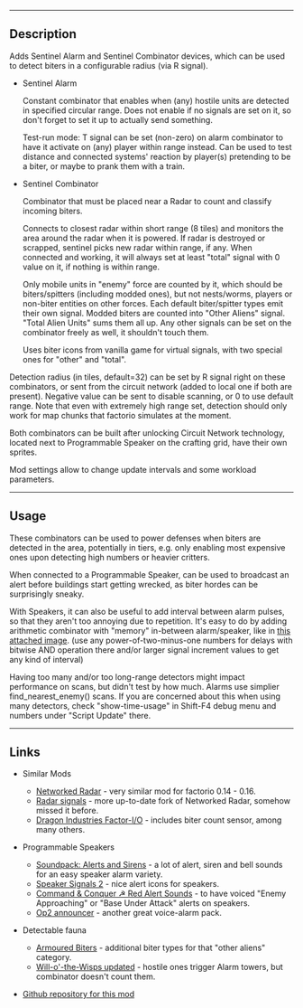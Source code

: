 --------------------

## Description

Adds Sentinel Alarm and Sentinel Combinator devices, which can be used to detect biters in a configurable radius (via R signal).

- Sentinel Alarm

    Constant combinator that enables when (any) hostile units are detected in specified circular range.
    Does not enable if no signals are set on it, so don't forget to set it up to actually send something.

    Test-run mode: T signal can be set (non-zero) on alarm combinator to have it activate on (any) player within range instead.
    Can be used to test distance and connected systems' reaction by player(s) pretending to be a biter, or maybe to prank them with a train.

- Sentinel Combinator

    Combinator that must be placed near a Radar to count and classify incoming biters.

    Connects to closest radar within short range (8 tiles) and monitors the area around the radar when it is powered.
    If radar is destroyed or scrapped, sentinel picks new radar within range, if any.
    When connected and working, it will always set at least "total" signal with 0 value on it, if nothing is within range.

    Only mobile units in "enemy" force are counted by it, which should be biters/spitters (including modded ones), but not nests/worms, players or non-biter entities on other forces.
    Each default biter/spitter types emit their own signal. Modded biters are counted into "Other Aliens" signal. "Total Alien Units" sums them all up.
    Any other signals can be set on the combinator freely as well, it shouldn't touch them.

    Uses biter icons from vanilla game for virtual signals, with two special ones for "other" and "total".

Detection radius (in tiles, default=32) can be set by R signal right on these combinators, or sent from the circuit network (added to local one if both are present).
Negative value can be sent to disable scanning, or 0 to use default range.
Note that even with extremely high range set, detection should only work for map chunks that factorio simulates at the moment.

Both combinators can be built after unlocking Circuit Network technology, located next to Programmable Speaker on the crafting grid, have their own sprites.

Mod settings allow to change update intervals and some workload parameters.


--------------------

## Usage

These combinators can be used to power defenses when biters are detected in the area, potentially in tiers, e.g. only enabling most expensive ones upon detecting high numbers or heavier critters.

When connected to a Programmable Speaker, can be used to broadcast an alert before buildings start getting wrecked, as biter hordes can be surprisingly sneaky.

With Speakers, it can also be useful to add interval between alarm pulses, so that they aren't too annoying due to repetition.
It's easy to do by adding arithmetic combinator with "memory" in-between alarm/speaker, like in [this attached image](https://mods-data.factorio.com/assets/cde0b568fcc6907bf7da9172bfea58b2258fe3ca.png).
(use any power-of-two-minus-one numbers for delays with bitwise AND operation there and/or larger signal increment values to get any kind of interval)

Having too many and/or too long-range detectors might impact performance on scans, but didn't test by how much. Alarms use simplier find_nearest_enemy() scans. If you are concerned about this when using many detectors, check "show-time-usage" in Shift-F4 debug menu and numbers under "Script Update" there.


--------------------

## Links


- Similar Mods

    - [Networked Radar](https://mods.factorio.com/mod/folk-radar) - very similar mod for factorio 0.14 - 0.16.
    - [Radar signals](https://mods.factorio.com/mod/radar-signals) - more up-to-date fork of Networked Radar, somehow missed it before.
    - [Dragon Industries Factor-I/O](https://mods.factorio.com/mod/FactorIO) - includes biter count sensor, among many others.


- Programmable Speakers

    - [Soundpack: Alerts and Sirens](https://mods.factorio.com/mod/Soundpack-alerts-and-sirens) - a lot of alert, siren and bell sounds for an easy speaker alarm variety.
    - [Speaker Signals 2](https://mods.factorio.com/mod/speaker-signals-2) - nice alert icons for speakers.
    - [Command & Conquer ☭ Red Alert Sounds](https://mods.factorio.com/mod/Command_and_Conquer_RedAlert_Sounds) - to have voiced "Enemy Approaching" or "Base Under Attack" alerts on speakers.
    - [Op2 announcer](https://mods.factorio.com/mod/Op2_announcer) - another great voice-alarm pack.


- Detectable fauna

    - [Armoured Biters](https://mods.factorio.com/mod/ArmouredBiters) - additional biter types for that "other aliens" category.
    - [Will-o'-the-Wisps updated](https://mods.factorio.com/mod/Will-o-the-Wisps_updated) - hostile ones trigger Alarm towers, but combinator doesn't count them.

- [Github repository for this mod](https://github.com/mk-fg/games/tree/master/factorio/Biter_Detector_Sentinel_Combinator)
